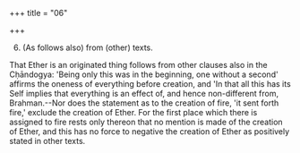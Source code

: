 +++
title = "06"

+++


6. (As follows also) from (other) texts.

That Ether is an originated thing follows from other clauses also in the Cḥāndogya: 'Being only this was in the beginning, one without a second' affirms the oneness of everything before creation, and 'In that all this has its Self implies that everything is an effect of, and hence non-different from, Brahman.--Nor does the statement as to the creation of fire, 'it sent forth fire,' exclude the creation of Ether. For the first place which there is assigned to fire rests only thereon that no mention is made of the creation of Ether, and this has no force to negative the creation of Ether as positively stated in other texts.

